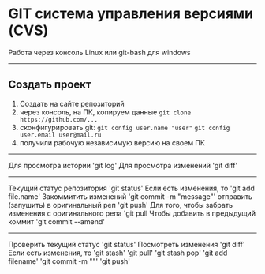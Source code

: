 # GIT система управления версиями (CVS)
Работа через консоль Linux или git-bash для windows
***
## Создать проект
1) Создать на сайте репозиторий
2) через консоль, на ПК, копируем данные `git clone https://github.com/...`
4) сконфигурировать git:
`git config user.name "user"`
`git config user.email user@mail.ru`
4) получили рабочую независимую версию на своем ПК
***
Для просмотра истории 'git log'
Для просмотра изменений 'git diff'
***
Текущий статус репозитория 'git status'
Если есть изменения, то 'git add file.name'
Закоммитить изменений 'git commit -m "message"'
отправить (запушить) в оригинальный реп 'git push'
Для того, чтобы забрать изменения с оригинального репа 'git pull
Чтобы добавить в предыдущий коммит 'git commit --amend'
***
Проверить текущий статус 'git status'
Посмотреть изменения 'git diff'
Если есть изменения, то
'git stash'
'git pull'
'git stash pop'
'git add filename'
'git commit -m ""'
'git push'

